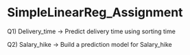 # SimpleLinearReg_Assignment
Q1) Delivery_time -> Predict delivery time using sorting time 

Q2) Salary_hike -> Build a prediction model for Salary_hike
